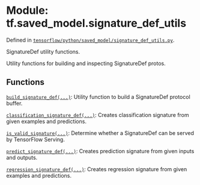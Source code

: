 <div itemscope itemtype="http://developers.google.com/ReferenceObject">
<meta itemprop="name" content="tf.saved_model.signature_def_utils" />
</div>

# Module: tf.saved_model.signature_def_utils



Defined in [`tensorflow/python/saved_model/signature_def_utils.py`](https://www.tensorflow.org/code/tensorflow/python/saved_model/signature_def_utils.py).

SignatureDef utility functions.

Utility functions for building and inspecting SignatureDef protos.

## Functions

[`build_signature_def(...)`](../../tf/saved_model/signature_def_utils/build_signature_def.md): Utility function to build a SignatureDef protocol buffer.

[`classification_signature_def(...)`](../../tf/saved_model/signature_def_utils/classification_signature_def.md): Creates classification signature from given examples and predictions.

[`is_valid_signature(...)`](../../tf/saved_model/signature_def_utils/is_valid_signature.md): Determine whether a SignatureDef can be served by TensorFlow Serving.

[`predict_signature_def(...)`](../../tf/saved_model/signature_def_utils/predict_signature_def.md): Creates prediction signature from given inputs and outputs.

[`regression_signature_def(...)`](../../tf/saved_model/signature_def_utils/regression_signature_def.md): Creates regression signature from given examples and predictions.

